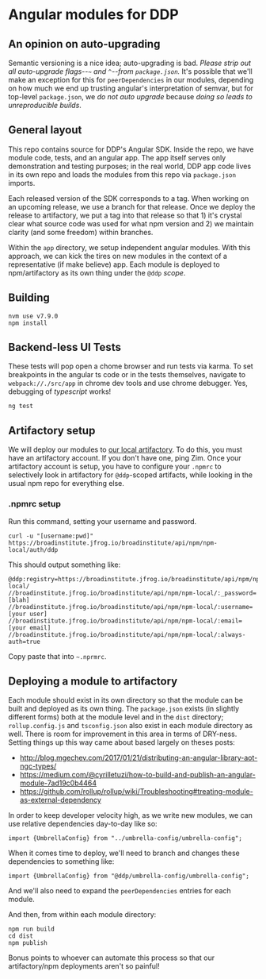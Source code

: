 # Angular modules for DDP

## An opinion on auto-upgrading
Semantic versioning is a nice idea; auto-upgrading is bad.  _Please strip out all auto-upgrade flags--`~` and `^`--from
`package.json`._  It's possible that we'll make an exception for this for `peerDependencies` in our modules, depending
on how much we end up trusting angular's interpretation of semvar, but for top-level `package.json`, we _do not auto upgrade_
because _doing so leads to unreproducible builds_.

## General layout
This repo contains source for DDP's Angular SDK.  Inside the repo, we have module code, tests, and an angular
app.  The app itself serves only demonstration and testing purposes; in the real world, DDP app code lives
in its own repo and loads the modules from this repo via `package.json` imports.

Each released version of the SDK corresponds to a tag.  When working on an upcoming release, we use a branch
 for that release.  Once we deploy the release to artifactory, we put a tag into that release so that 1) it's crystal clear what
 source code was used for what npm version and 2) we maintain clarity (and some freedom) within branches.
 
Within the `app` directory, we setup independent angular modules.  With this approach, we can kick the tires
on new modules in the context of a representative (if make believe) app.  Each module is deployed to npm/artifactory as its own thing under the `@ddp` _scope_. 

## Building
```shell
nvm use v7.9.0
npm install
```

## Backend-less UI Tests
These tests will pop open a chome browser and run tests via karma.  To set breakpoints in the angular ts code or in the tests
themselves, navigate to `webpack://./src/app` in chrome dev tools and use chrome debugger.  Yes, debugging of _typescript_
works!
```shell
ng test
```


## Artifactory setup
We will deploy our modules to [our local artifactory](https://broadinstitute.jfrog.io/broadinstitute).  To do this, you must
have an artifactory account.  If you don't have one, ping Zim.  Once your artifactory account is setup, you have to configure
your `.npmrc` to selectively look in artifactory for `@ddp`-scoped artifacts, while looking in the usual npm repo for everything else.

### .npmrc setup
Run this command, setting your username and password. 
```shell
curl -u "[username:pwd]"  https://broadinstitute.jfrog.io/broadinstitute/api/npm/npm-local/auth/ddp
```

This should output something like:
```shell
@ddp:registry=https://broadinstitute.jfrog.io/broadinstitute/api/npm/npm-local/
//broadinstitute.jfrog.io/broadinstitute/api/npm/npm-local/:_password=[blah]
//broadinstitute.jfrog.io/broadinstitute/api/npm/npm-local/:username=[your user]
//broadinstitute.jfrog.io/broadinstitute/api/npm/npm-local/:email=[your email]
//broadinstitute.jfrog.io/broadinstitute/api/npm/npm-local/:always-auth=true
```

Copy paste that into `~.nprmrc`.

## Deploying a module to artifactory
Each module should exist in its own directory so that the module can be built and deployed as its own thing.  The
`package.json` exists (in slightly different forms) both at the module level and in the `dist` directory; `rollup.config.js`
and `tsconfig.json` also exist in each module directory as well.  There is room for improvement in this area in terms of DRY-ness.  Setting things
up this way came about based largely on theses posts:
* http://blog.mgechev.com/2017/01/21/distributing-an-angular-library-aot-ngc-types/
* https://medium.com/@cyrilletuzi/how-to-build-and-publish-an-angular-module-7ad19c0b4464
* https://github.com/rollup/rollup/wiki/Troubleshooting#treating-module-as-external-dependency

In order to keep developer velocity high, as we write new modules, we can use relative dependencies day-to-day like so:

`import {UmbrellaConfig} from "../umbrella-config/umbrella-config";`

When it comes time to deploy, we'll need to branch and changes these dependencies to something like:

`import {UmbrellaConfig} from "@ddp/umbrella-config/umbrella-config";`

And we'll also need to expand the `peerDependencies` entries for each module.

And then, from within each module directory:
```shell
npm run build
cd dist
npm publish
```

Bonus points to whoever can automate this process so that our artifactory/npm deployments aren't so painful!

